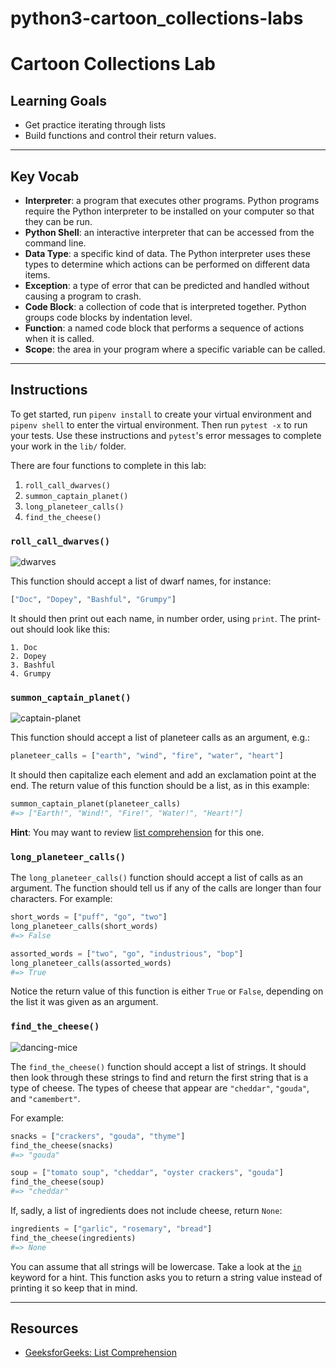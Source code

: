 # python3-cartoon_collections-labs
# Cartoon Collections Lab

## Learning Goals

- Get practice iterating through lists
- Build functions and control their return values.

***

## Key Vocab

- **Interpreter**: a program that executes other programs. Python programs
require the Python interpreter to be installed on your computer so that they
can be run.
- **Python Shell**: an interactive interpreter that can be accessed from the
command line.
- **Data Type**: a specific kind of data. The Python interpreter uses these
types to determine which actions can be performed on different data items.
- **Exception**: a type of error that can be predicted and handled without
causing a program to crash.
- **Code Block**: a collection of code that is interpreted together. Python
groups code blocks by indentation level.
- **Function**: a named code block that performs a sequence of actions when it
is called.
- **Scope**: the area in your program where a specific variable can be called.

***

## Instructions

To get started, run `pipenv install` to create your virtual environment and
`pipenv shell` to enter the virtual environment. Then run `pytest -x` to run
your tests. Use these instructions and `pytest`'s error messages to complete
your work in the `lib/` folder.

There are four functions to complete in this lab:

1. `roll_call_dwarves()`
2. `summon_captain_planet()`
3. `long_planeteer_calls()`
4. `find_the_cheese()`

### `roll_call_dwarves()`

![dwarves](https://s3-us-west-2.amazonaws.com/web-dev-readme-photos/cartoon-collections/dwarves.jpg)

This function should accept a list of dwarf names, for instance:

```py
["Doc", "Dopey", "Bashful", "Grumpy"]
```

It should then print out each name, in number order, using `print`. The print-out
should look like this:

```console
1. Doc
2. Dopey
3. Bashful
4. Grumpy
```

### `summon_captain_planet()`

![captain-planet](https://s3-us-west-2.amazonaws.com/web-dev-readme-photos/cartoon-collections/captain-planet.jpeg)

This function should accept a list of planeteer calls as an argument, e.g.:

```py
planeteer_calls = ["earth", "wind", "fire", "water", "heart"]
```

It should then capitalize each element and add an exclamation point at the end.
The return value of this function should be a list, as in this example:

```py
summon_captain_planet(planeteer_calls)
#=> ["Earth!", "Wind!", "Fire!", "Water!", "Heart!"]
```

**Hint**: You may want to review [list comprehension][list-comprehension] for
this one.

### `long_planeteer_calls()`

The `long_planeteer_calls()` function should accept a list of calls as an
argument. The function should tell us if any of the calls are longer than four
characters. For example:

```py
short_words = ["puff", "go", "two"]
long_planeteer_calls(short_words)
#=> False

assorted_words = ["two", "go", "industrious", "bop"]
long_planeteer_calls(assorted_words)
#=> True
```

Notice the return value of this function is either `True` or `False`, depending on
the list it was given as an argument.

### `find_the_cheese()`

![dancing-mice](https://s3-us-west-2.amazonaws.com/web-dev-readme-photos/cartoon-collections/cheese.jpg)

The `find_the_cheese()` function should accept a list of strings. It should then
look through these strings to find and return the first string that is a type of
cheese. The types of cheese that appear are `"cheddar"`, `"gouda"`, and
`"camembert"`.

For example:

```py
snacks = ["crackers", "gouda", "thyme"]
find_the_cheese(snacks)
#=> "gouda"

soup = ["tomato soup", "cheddar", "oyster crackers", "gouda"]
find_the_cheese(soup)
#=> "cheddar"
```

If, sadly, a list of ingredients does not include cheese, return `None`:

```py
ingredients = ["garlic", "rosemary", "bread"]
find_the_cheese(ingredients)
#=> None
```

You can assume that all strings will be lowercase. Take a look at the
[`in`][in] keyword for a hint. This function asks you to return a string
value instead of printing it so keep that in mind.

***

## Resources

- [GeeksforGeeks: List Comprehension][list-comprehension]

[list-comprehension]: https://www.geeksforgeeks.org/python-list-comprehension/
[in]: https://www.w3schools.com/python/ref_keyword_in.asp
